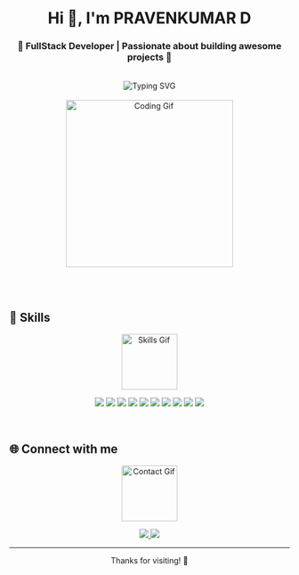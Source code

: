 <h1 align="center">
  Hi 👋, I'm PRAVENKUMAR D
</h1>

<h3 align="center">🚀 FullStack Developer | Passionate about building awesome projects 🚀</h3>

<br>

<div align="center">
  <img src="https://readme-typing-svg.herokuapp.com?font=Fira+Code&weight=500&size=24&pause=1000&center=true&vCenter=true&multiline=true&width=600&height=100&lines=FullStack+Developer;DSA+Enthusiast;Passionate+Coder" alt="Typing SVG" />
</div>

<br>

<div align="center">
  <img src="https://media.giphy.com/media/qgQUggAC3Pfv687qPC/giphy.gif" width="300" alt="Coding Gif" />
</div>

<br><br>

## 🚀 Skills

<div align="center">
  <img src="https://media.giphy.com/media/juua9i2c2fA0AIp2iq/giphy.gif" width="100" alt="Skills Gif" />
</div>

<p align="center">
  <img src="https://img.shields.io/badge/HTML5-E34F26?logo=html5&logoColor=white&style=for-the-badge" />
  <img src="https://img.shields.io/badge/CSS3-1572B6?logo=css3&logoColor=white&style=for-the-badge" />
  <img src="https://img.shields.io/badge/JavaScript-F7DF1E?logo=javascript&logoColor=black&style=for-the-badge" />
  <img src="https://img.shields.io/badge/C-00599C?logo=c&logoColor=white&style=for-the-badge" />
  <img src="https://img.shields.io/badge/C%2B%2B-00599C?logo=c%2B%2B&logoColor=white&style=for-the-badge" />
  <img src="https://img.shields.io/badge/DBMS-4479A1?logo=mysql&logoColor=white&style=for-the-badge" />
  <img src="https://img.shields.io/badge/OOPS-00599C?logo=cplusplus&logoColor=white&style=for-the-badge" />
  <img src="https://img.shields.io/badge/SQL-4479A1?logo=mysql&logoColor=white&style=for-the-badge" />
  <img src="https://img.shields.io/badge/DSA-FF6F00?logo=leetcode&logoColor=white&style=for-the-badge" />
  <img src="https://img.shields.io/badge/Node.js-339933?logo=node.js&logoColor=white&style=for-the-badge" />
</p>

<br>

## 🌐 Connect with me

<div align="center">
  <img src="https://media.giphy.com/media/hpXdHPfFI5wTABdDx9/giphy.gif" width="100" alt="Contact Gif" />
</div>

<p align="center">
  <a href="https://www.linkedin.com/in/pravenkumar-d-9a1b8b267/" target="_blank">
    <img src="https://img.shields.io/badge/LinkedIn-0077B5?logo=linkedin&logoColor=white&style=for-the-badge" />
  </a>
  <a href="https://leetcode.com/u/praven_2004/" target="_blank">
    <img src="https://img.shields.io/badge/LeetCode-FFA116?logo=leetcode&logoColor=white&style=for-the-badge" />
  </a>
</p>

---

<p align="center">
  Thanks for visiting! 🚀
</p>
